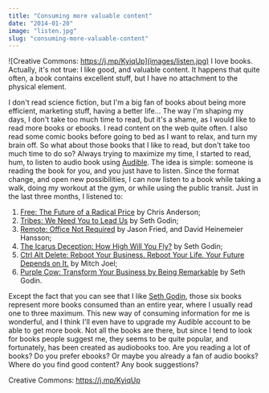```yaml
---
title: "Consuming more valuable content"
date: "2014-01-20"
image: "listen.jpg"
slug: "consuming-more-valuable-content"
---
```


![Creative Commons: https://j.mp/KyiqUp](images/listen.jpg) I love books. Actually, it's not true: I like good, and valuable content. It happens that quite often, a book contains excellent stuff, but I have no attachment to the physical element.

I don't read science fiction, but I'm a big fan of books about being more efficient, marketing stuff, having a better life... The way I'm shaping my days, I don't take too much time to read, but it's a shame, as I would like to read more books or ebooks. I read content on the web quite often. I also read some comic books before going to bed as I want to relax, and turn my brain off. So what about those books that I like to read, but don't take too much time to do so? Always trying to maximize my time, I started to read, hum, to listen to audio book using [Audible](https://www.audible.com/ "Audible website"). The idea is simple: someone is reading the book for you, and you just have to listen. Since the format change, and open new possibilities, I can now listen to a book while taking a walk, doing my workout at the gym, or while using the public transit. Just in the last three months, I listened to:

1. [Free: The Future of a Radical Price](https://www.amazon.ca/gp/product/1401322905/ "Amazon link for the book Free: The Future of a Radical Price") by Chris Anderson;
2. [Tribes: We Need You to Lead Us](https://www.amazon.ca/gp/product/1591842336/ "Amazon link for the book Tribes: We Need You to Lead Us") by Seth Godin;
3. [Remote: Office Not Required](https://www.amazon.ca/gp/product/0804137501/ "Amazon link for the book Remote: Office Not Required") by Jason Fried, and David Heinemeier Hansson;
4. [The Icarus Deception: How High Will You Fly?](https://www.amazon.ca/gp/product/1591846072/ "Amazon link for the book The Icarus Deception: How High Will You Fly?") by Seth Godin;
5. [Ctrl Alt Delete: Reboot Your Business. Reboot Your Life. Your Future Depends on It.](https://www.amazon.ca/gp/product/1455523305 "Amazon link for the book Ctrl Alt Delete: Reboot Your Business. Reboot Your Life. Your Future Depends on It.") by Mitch Joel;
6. [Purple Cow: Transform Your Business by Being Remarkable](https://www.amazon.ca/gp/product/1591843170/ "Amazon link for the book Purple Cow: Transform Your Business by Being Remarkable") by Seth Godin.

Except the fact that you can see that I like [Seth Godin](https://sethgodin.typepad.com/ "Seth Godin's blog"), those six books represent more books consumed than an entire year, where I usually read one to three maximum. This new way of consuming information for me is wonderful, and I think I'll even have to upgrade my Audible account to be able to get more book. Not all the books are there, but since I tend to look for books people suggest me, they seems to be quite popular, and fortunately, has been created as audiobooks too. Are you reading a lot of books? Do you prefer ebooks? Or maybe you already a fan of audio books? Where do you find good content? Any book suggestions?

Creative Commons: https://j.mp/KyiqUp
